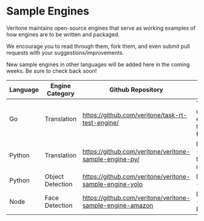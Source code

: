 # Sample Engines

Veritone maintains open-source engines that serve as working examples of how engines are to be written and packaged.

We encourage you to read through them, fork them, and even submit pull requests with your suggestions/improvements.

New sample engines in other languages will be added here in the coming weeks. Be sure to check back soon!

| Language | Engine Category  | Github Repository                                         | Notes                            |
| -------- | ---------------- | --------------------------------------------------------- | -------------------------------- |
| Go       | Translation      | https://github.com/veritone/task-rt-test-engine/         | This is an updated GO engine for the real time framework |
| Python   | Translation      | https://github.com/veritone/veritone-sample-engine-py/    | DEPRECATED - Translates text into morse code. |
| Python   | Object Detection | https://github.com/veritone/veritone-sample-engine-yolo   | DEPRECATED - Yolo                             |
| Node     | Face Detection   | https://github.com/veritone/veritone-sample-engine-amazon | DEPRECATED - Amazon Rekognition               |

